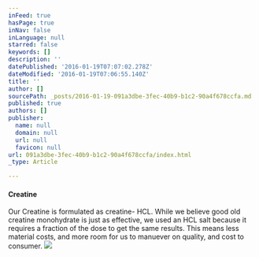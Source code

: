 ```yaml
---
inFeed: true
hasPage: true
inNav: false
inLanguage: null
starred: false
keywords: []
description: ''
datePublished: '2016-01-19T07:07:02.278Z'
dateModified: '2016-01-19T07:06:55.140Z'
title: ''
author: []
sourcePath: _posts/2016-01-19-091a3dbe-3fec-40b9-b1c2-90a4f678ccfa.md
published: true
authors: []
publisher:
  name: null
  domain: null
  url: null
  favicon: null
url: 091a3dbe-3fec-40b9-b1c2-90a4f678ccfa/index.html
_type: Article

---
```

#### Creatine

Our Creatine is formulated as creatine- HCL. While we believe good old creatine monohydrate is just as effective, we used an HCL salt because it requires a fraction of the dose to get the same results. This means less material costs, and more room for us to manuever on quality, and cost to consumer.
![](https://the-grid-user-content.s3-us-west-2.amazonaws.com/323a78d7-3393-4f82-83d8-1ceb74c28de8.jpg)